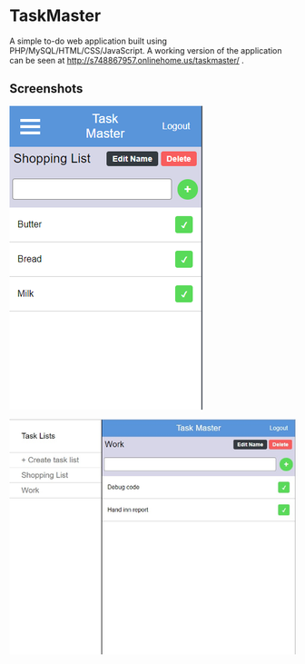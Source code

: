 # TaskMaster
A simple to-do web application built using PHP/MySQL/HTML/CSS/JavaScript. A working version of the application can be seen at http://s748867957.onlinehome.us/taskmaster/ .

## Screenshots
![Mobile](assets/screenshots/mobile.png) 

![Desktop](assets/screenshots/desktop.jpg)